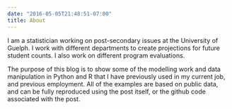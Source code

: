 ```yaml
---
date: "2016-05-05T21:48:51-07:00"
title: About
---
```


I am a statistician working on post-secondary issues at the University of Guelph. I work with different departments to create projections for future student counts. I also work on different program evaluations. 

The purpose of this blog is to show some of the modelling work and data manipulation in Python and R that I have previously used in my current job, and previous employment. All of the examples are based on public data, and can be fully reproduced using the post itself, or the github code associated with the post. 